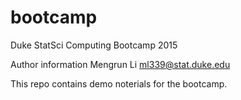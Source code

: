 # bootcamp
Duke StatSci Computing Bootcamp 2015

Author information
Mengrun Li ml339@stat.duke.edu

This repo contains demo noterials for the bootcamp.
